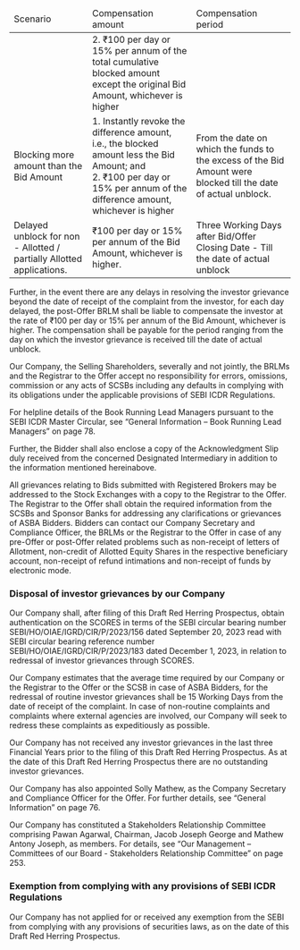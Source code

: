 <table><thead><tr><td>Scenario</td><td>Compensation amount</td><td>Compensation period</td></tr></thead><tbody><tr><td></td><td>2. ₹100 per day or 15% per annum of the total cumulative blocked amount except the original Bid Amount, whichever is higher</td><td></td></tr><tr><td>Blocking more amount than the Bid Amount</td><td>1. Instantly revoke the difference amount, i.e., the blocked amount less the Bid Amount; and<br>2. ₹100 per day or 15% per annum of the difference amount, whichever is higher</td><td>From the date on which the funds to the excess of the Bid Amount were blocked till the date of actual unblock.</td></tr><tr><td>Delayed unblock for non - Allotted / partially Allotted applications.</td><td>₹100 per day or 15% per annum of the Bid Amount, whichever is higher.</td><td>Three Working Days after Bid/Offer Closing Date - Till the date of actual unblock</td></tr></tbody></table>

Further, in the event there are any delays in resolving the investor grievance beyond the date of receipt of the complaint from the investor, for each day delayed, the post-Offer BRLM shall be liable to compensate the investor at the rate of ₹100 per day or 15% per annum of the Bid Amount, whichever is higher. The compensation shall be payable for the period ranging from the day on which the investor grievance is received till the date of actual unblock.

Our Company, the Selling Shareholders, severally and not jointly, the BRLMs and the Registrar to the Offer accept no responsibility for errors, omissions, commission or any acts of SCSBs including any defaults in complying with its obligations under the applicable provisions of SEBI ICDR Regulations.

For helpline details of the Book Running Lead Managers pursuant to the SEBI ICDR Master Circular, see “General Information – Book Running Lead Managers” on page 78.

Further, the Bidder shall also enclose a copy of the Acknowledgment Slip duly received from the concerned Designated Intermediary in addition to the information mentioned hereinabove.

All grievances relating to Bids submitted with Registered Brokers may be addressed to the Stock Exchanges with a copy to the Registrar to the Offer. The Registrar to the Offer shall obtain the required information from the SCSBs and Sponsor Banks for addressing any clarifications or grievances of ASBA Bidders. Bidders can contact our Company Secretary and Compliance Officer, the BRLMs or the Registrar to the Offer in case of any pre-Offer or post-Offer related problems such as non-receipt of letters of Allotment, non-credit of Allotted Equity Shares in the respective beneficiary account, non-receipt of refund intimations and non-receipt of funds by electronic mode.

### Disposal of investor grievances by our Company

Our Company shall, after filing of this Draft Red Herring Prospectus, obtain authentication on the SCORES in terms of the SEBI circular bearing number SEBI/HO/OIAE/IGRD/CIR/P/2023/156 dated September 20, 2023 read with SEBI circular bearing reference number SEBI/HO/OIAE/IGRD/CIR/P/2023/183 dated December 1, 2023, in relation to redressal of investor grievances through SCORES.

Our Company estimates that the average time required by our Company or the Registrar to the Offer or the SCSB in case of ASBA Bidders, for the redressal of routine investor grievances shall be 15 Working Days from the date of receipt of the complaint. In case of non-routine complaints and complaints where external agencies are involved, our Company will seek to redress these complaints as expeditiously as possible.

Our Company has not received any investor grievances in the last three Financial Years prior to the filing of this Draft Red Herring Prospectus. As at the date of this Draft Red Herring Prospectus there are no outstanding investor grievances.

Our Company has also appointed Solly Mathew, as the Company Secretary and Compliance Officer for the Offer. For further details, see “General Information” on page 76.

Our Company has constituted a Stakeholders Relationship Committee comprising Pawan Agarwal, Chairman, Jacob Joseph George and Mathew Antony Joseph, as members. For details, see “Our Management – Committees of our Board - Stakeholders Relationship Committee” on page 253.

### Exemption from complying with any provisions of SEBI ICDR Regulations

Our Company has not applied for or received any exemption from the SEBI from complying with any provisions of securities laws, as on the date of this Draft Red Herring Prospectus.
